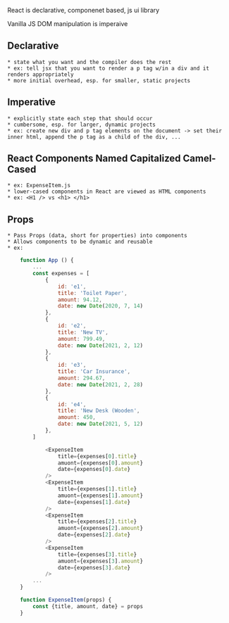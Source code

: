 React is declarative, componenet based, js ui library

Vanilla JS DOM manipulation is imperaive

## Declarative

    * state what you want and the compiler does the rest
    * ex: tell jsx that you want to render a p tag w/in a div and it renders appropriately
    * more initial overhead, esp. for smaller, static projects

## Imperative

    * explicitly state each step that should occur
    * cumbersome, esp. for larger, dynamic projects
    * ex: create new div and p tag elements on the document -> set their inner html, append the p tag as a child of the div, ...

## React Components Named Capitalized Camel-Cased

    * ex: ExpenseItem.js
    * lower-cased components in React are viewed as HTML components
    * ex: <H1 /> vs <h1> </h1>

## Props

    * Pass Props (data, short for properties) into components
    * Allows components to be dynamic and reusable
    * ex:
    
```javascript
    function App () {
        ...
        const expenses = [
            {
                id: 'e1',
                title: 'Toilet Paper', 
                amount: 94.12, 
                date: new Date(2020, 7, 14)
            },
            {
                id: 'e2',
                title: 'New TV', 
                amount: 799.49, 
                date: new Date(2021, 2, 12)
            },
            {
                id: 'e3',
                title: 'Car Insurance', 
                amount: 294.67, 
                date: new Date(2021, 2, 28)
            },
            {
                id: 'e4',
                title: 'New Desk (Wooden', 
                amount: 450, 
                date: new Date(2021, 5, 12)
            },            
        ]

            <ExpenseItem
                title={expenses[0].title}
                amuont={expenses[0].amount}
                date={expenses[0].date}
            />
            <ExpenseItem
                title={expenses[1].title}
                amuont={expenses[1].amount}
                date={expenses[1].date}
            />
            <ExpenseItem
                title={expenses[2].title}
                amuont={expenses[2].amount}
                date={expenses[2].date}
            />
            <ExpenseItem
                title={expenses[3].title}
                amuont={expenses[3].amount}
                date={expenses[3].date}
            />
        ...
    }

    function ExpenseItem(props) {
        const {title, amount, date} = props
    }
        
```